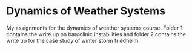 # Dynamics of Weather Systems 

My assignments for the dynamics of weather systems course. Folder 1 contains the write up on baroclinic instabilities and folder 2 contains the write up for the case study of winter storm friedhelm. 
